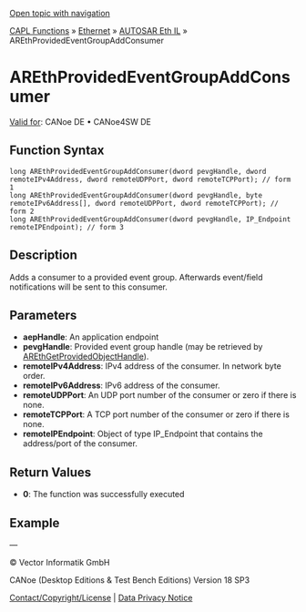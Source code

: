 [Open topic with navigation](../../../../../../CANoeDEFamily.htm#Topics/CAPLFunctions/IP/AUTOSARethIL/Functions/CAPLfunctionAREthProvidedEventGroupAddConsumer.md)

[CAPL Functions](../../../CAPLfunctions.md) » [Ethernet](../../CAPLEthernetStartPage.md) » [AUTOSAR Eth IL](../CAPLfunctionsAREthILOverview.md) » AREthProvidedEventGroupAddConsumer

# AREthProvidedEventGroupAddConsumer

[Valid for](../../../../Shared/FeatureAvailability.md):  CANoe DE • CANoe4SW DE

## Function Syntax

```plaintext
long AREthProvidedEventGroupAddConsumer(dword pevgHandle, dword remoteIPv4Address, dword remoteUDPPort, dword remoteTCPPort); // form 1
long AREthProvidedEventGroupAddConsumer(dword pevgHandle, byte remoteIPv6Address[], dword remoteUDPPort, dword remoteTCPPort); // form 2
long AREthProvidedEventGroupAddConsumer(dword pevgHandle, IP_Endpoint remoteIPEndpoint); // form 3
```

## Description

Adds a consumer to a provided event group. Afterwards event/field notifications will be sent to this consumer.

## Parameters

- **aepHandle**: An application endpoint
- **pevgHandle**: Provided event group handle (may be retrieved by [AREthGetProvidedObjectHandle](CAPLfunctionAREthGetProvidedObjectHandle.md)).
- **remoteIPv4Address**: IPv4 address of the consumer. In network byte order.
- **remoteIPv6Address**: IPv6 address of the consumer.
- **remoteUDPPort**: An UDP port number of the consumer or zero if there is none.
- **remoteTCPPort**: A TCP port number of the consumer or zero if there is none.
- **remoteIPEndpoint**: Object of type IP_Endpoint that contains the address/port of the consumer.

## Return Values

- **0**: The function was successfully executed

## Example

—

© Vector Informatik GmbH

CANoe (Desktop Editions & Test Bench Editions) Version 18 SP3

[Contact/Copyright/License](../../../../Shared/ContactCopyrightLicense.md) | [Data Privacy Notice](https://www.vector.com/int/en/company/get-info/privacy-policy/)
